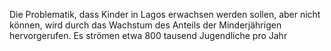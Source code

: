 Die Problematik, dass Kinder in Lagos erwachsen werden sollen, aber nicht können, wird durch das Wachstum des Anteils der Minderjährigen hervorgerufen. Es strömen etwa 800 tausend Jugendliche pro Jahr